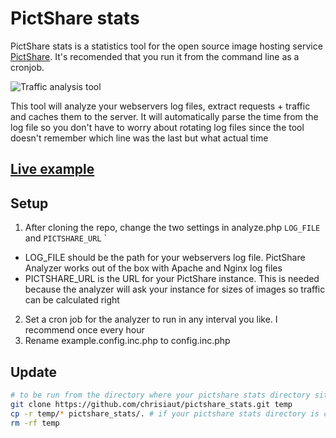 # PictShare stats

PictShare stats is a statistics tool for the open source image hosting service [PictShare](https://www.pictshare.net). It's recomended that you run it from the command line as a cronjob.

![Traffic analysis tool](https://www.pictshare.net/102687fe65.gif)

This tool will analyze your webservers log files, extract requests + traffic and caches them to the server.
It will automatically parse the time from the log file so you don't have to worry about rotating log files since the tool doesn't remember which line was the last but what actual time

## [Live example](http://stats.pictshare.net/#e7f7c6cb10.jpg)

## Setup

1. After cloning the repo, change the two settings in analyze.php ```LOG_FILE``` and ```PICTSHARE_URL``` `
  - LOG_FILE should be the path for your webservers log file. PictShare Analyzer works out of the box with Apache and Nginx log files
  - PICTSHARE_URL is the URL for your PictShare instance. This is needed because the analyzer will ask your instance for sizes of images so traffic can be calculated right
2. Set a cron job for the analyzer to run in any interval you like. I recommend once every hour
3. Rename example.config.inc.php to config.inc.php

## Update

```bash
# to be run from the directory where your pictshare stats directory sits in
git clone https://github.com/chrisiaut/pictshare_stats.git temp
cp -r temp/* pictshare_stats/. # if your pictshare stats directory is called pictshare_stats
rm -rf temp
```